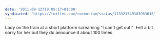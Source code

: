```yaml
---
date: '2011-09-12T19:09:17+01:00'
syndicated: 'https://twitter.com/roobottom/status/113321549183983616'
---
```

Lady on the train at a short platform screaming "I can't get out!". Felt a bit sorry for her but they do announce it about 100 times.
